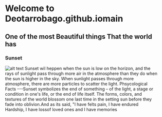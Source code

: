 # Welcome to Deotarrobago.github.iomain
**One of the most Beautiful things That the world has**
---
### Sunset
![alt text](https://media.istockphoto.com/id/1172427455/photo/beautiful-sunset-over-the-tropical-sea.jpg?s=612x612&w=0&k=20&c=i3R3cbE94hdu6PRWT7cQBStY_wknVzl2pFCjQppzTBg=)
Sunset wil heppen when the sun is low on the horizon, and the rays of sunlight pass through more air in the atmosphere than they do when the sun is higher in the sky. When sunlight passes through more atmosphere, there are more particles to scatter the light.
Phsycological Facts ---Sunset symbolizes the end of something – of the light, a stage or condition in one's life, or the end of life itself. The forms, colors, and textures of the world blossom one last time in the setting sun before they fade into oblivion.And as its said, "I have felts pain, I have endured Hardship, I have lossof loved ones and I have memories
 

